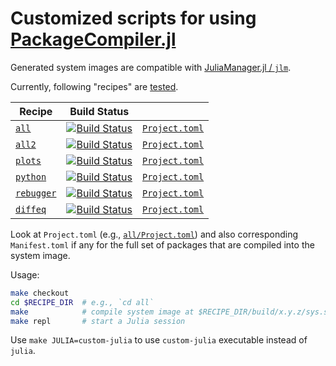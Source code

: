 # Customized scripts for using [PackageCompiler.jl](https://github.com/JuliaLang/PackageCompiler.jl)

Generated system images are compatible with
[JuliaManager.jl / `jlm`](https://github.com/tkf/JuliaManager.jl).

Currently, following "recipes" are [tested](https://travis-ci.com/tkf/julia-sysimage-recipes).

<!-- table start -->

| Recipe | Build Status |  |
| --- | --- | --- |
| [`all`](https://github.com/tkf/julia-sysimage-recipes/tree/all/master) | [![Build Status](https://travis-ci.com/tkf/julia-sysimage-recipes.svg?branch=all/master)](https://travis-ci.com/tkf/julia-sysimage-recipes) | [`Project.toml`](https://github.com/tkf/julia-sysimage-recipes/blob/all/master/Project.toml) |
| [`all2`](https://github.com/tkf/julia-sysimage-recipes/tree/all2/master) | [![Build Status](https://travis-ci.com/tkf/julia-sysimage-recipes.svg?branch=all2/master)](https://travis-ci.com/tkf/julia-sysimage-recipes) | [`Project.toml`](https://github.com/tkf/julia-sysimage-recipes/blob/all2/master/Project.toml) |
| [`plots`](https://github.com/tkf/julia-sysimage-recipes/tree/plots/master) | [![Build Status](https://travis-ci.com/tkf/julia-sysimage-recipes.svg?branch=plots/master)](https://travis-ci.com/tkf/julia-sysimage-recipes) | [`Project.toml`](https://github.com/tkf/julia-sysimage-recipes/blob/plots/master/Project.toml) |
| [`python`](https://github.com/tkf/julia-sysimage-recipes/tree/python/master) | [![Build Status](https://travis-ci.com/tkf/julia-sysimage-recipes.svg?branch=python/master)](https://travis-ci.com/tkf/julia-sysimage-recipes) | [`Project.toml`](https://github.com/tkf/julia-sysimage-recipes/blob/python/master/Project.toml) |
| [`rebugger`](https://github.com/tkf/julia-sysimage-recipes/tree/rebugger/master) | [![Build Status](https://travis-ci.com/tkf/julia-sysimage-recipes.svg?branch=rebugger/master)](https://travis-ci.com/tkf/julia-sysimage-recipes) | [`Project.toml`](https://github.com/tkf/julia-sysimage-recipes/blob/rebugger/master/Project.toml) |
| [`diffeq`](https://github.com/tkf/julia-sysimage-recipes/tree/diffeq/master) | [![Build Status](https://travis-ci.com/tkf/julia-sysimage-recipes.svg?branch=diffeq/master)](https://travis-ci.com/tkf/julia-sysimage-recipes) | [`Project.toml`](https://github.com/tkf/julia-sysimage-recipes/blob/diffeq/master/Project.toml) |

<!-- table end -->

Look at `Project.toml` (e.g.,
[`all/Project.toml`](https://github.com/tkf/julia-sysimage-recipes/blob/all/master/Project.toml))
and also corresponding `Manifest.toml` if any for the full set of
packages that are compiled into the system image.

Usage:

```sh
make checkout
cd $RECIPE_DIR  # e.g., `cd all`
make            # compile system image at $RECIPE_DIR/build/x.y.z/sys.so
make repl       # start a Julia session
```

Use `make JULIA=custom-julia` to use `custom-julia` executable instead
of `julia`.
